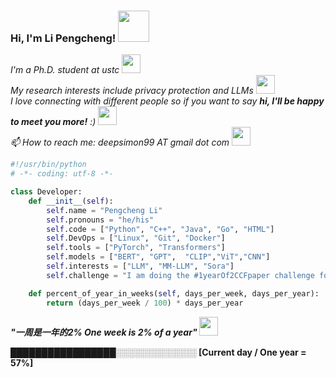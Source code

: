 ### Hi, I'm Li Pengcheng! <img src="https://media.giphy.com/media/mGcNjsfWAjY5AEZNw6/giphy.gif" width="50">

<!--
**Pongking/Pongking** is a ✨ _special_ ✨ repository because its `README.md` (this file) appears on your GitHub profile.
Here are some ideas to get you started:
-->

<p><em>I'm a Ph.D. student at ustc <img src="https://media.giphy.com/media/fYSnHlufseco8Fh93Z/giphy.gif" width="30"></br>
My research interests include privacy protection and LLMs <img src="https://media.giphy.com/media/YYbecrFqO7UUE/giphy.gif" width="30"></br>
I love connecting with different people</b> so if you want to say <b>hi, I'll be happy to meet you more!</b> :) <img src="https://media.giphy.com/media/LnQjpWaON8nhr21vNW/giphy.gif" width="30"></br>
 📫 How to reach me: deepsimon99 AT gmail dot com <img src="https://media.giphy.com/media/GDs9d9ctyvm3KEfyFM/giphy.gif" width="30">
</em></p>

```python
#!/usr/bin/python
# -*- coding: utf-8 -*-

class Developer:
    def __init__(self):
        self.name = "Pengcheng Li"
        self.pronouns = "he/his"
        self.code = ["Python", "C++", "Java", "Go", "HTML"]
        self.DevOps = ["Linux", "Git", "Docker"]
        self.tools = ["PyTorch", "Transformers"]
        self.models = ["BERT", "GPT",  "CLIP","ViT","CNN"]
        self.interests = ["LLM", "MM-LLM", "Sora"]
        self.challenge = "I am doing the #1yearOf2CCFpaper challenge focused on Safety of LLM "

    def percent_of_year_in_weeks(self, days_per_week, days_per_year):
        return (days_per_week / 100) * days_per_year
```



 <em><b>"一周是一年的2% One week is 2% of a year"</em> <img src="https://media.giphy.com/media/WUlplcMpOCEmTGBtBW/giphy.gif" width="30"></br>

 
 █████████████████░░░░░░░░░░░░░   [Current day / One year = 57%]



  







